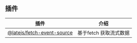 ## 插件

| 插件                                                                                                                         | 介绍                                                                    |
| ---------------------------------------------------------------------------------------------------------------------------- | ----------------------------------------------------------------------- |
| [@latejs/fetch-event-source](./packages/fetch-event-source/README.md)                                        | 基于fetch 获取流式数据                                            |